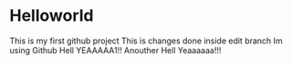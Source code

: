# Helloworld
This is my first github project
This is changes done inside edit branch
Im using Github Hell YEAAAAA1!!
Anouther Hell Yeaaaaaa!!!
